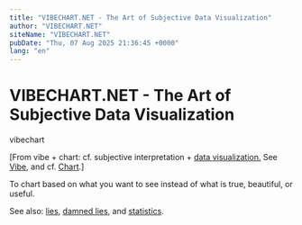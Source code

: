 ```yaml
---
title: "VIBECHART.NET - The Art of Subjective Data Visualization"
author: "VIBECHART.NET"
siteName: "VIBECHART.NET"
pubDate: "Thu, 07 Aug 2025 21:36:45 +0000"
lang: "en"
---
```


# VIBECHART.NET - The Art of Subjective Data Visualization

vibechart

\[From vibe + chart: cf. subjective interpretation + [data visualization.](https://www.datavisualizationsociety.org/) See [Vibe](https://www.drawaurora.com/), and cf. [Chart](https://chartscss.org/).\]

To chart based on what you want to see instead of what is true, beautiful, or useful.

See also: [lies](https://en.wikipedia.org/wiki/Lie), [damned lies](https://gizmodo.com/sam-altmans-lies-about-chatgpt-are-growing-bolder-2000614431), and [statistics](https://en.wikipedia.org/wiki/Statistics).
